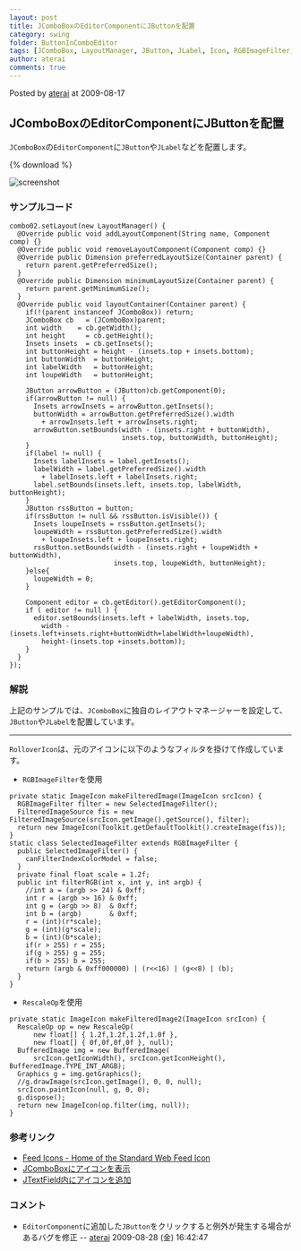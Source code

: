 ```yaml
---
layout: post
title: JComboBoxのEditorComponentにJButtonを配置
category: swing
folder: ButtonInComboEditor
tags: [JComboBox, LayoutManager, JButton, JLabel, Icon, RGBImageFilter, RescaleOp]
author: aterai
comments: true
---
```


Posted by [aterai](http://terai.xrea.jp/aterai.html) at 2009-08-17

## JComboBoxのEditorComponentにJButtonを配置
`JComboBox`の`EditorComponent`に`JButton`や`JLabel`などを配置します。

{% download %}

![screenshot](https://lh6.googleusercontent.com/_9Z4BYR88imo/TQTIT4iCWGI/AAAAAAAAASk/pFFcvRBoyIg/s800/ButtonInComboEditor.png)

### サンプルコード
<pre class="prettyprint"><code>combo02.setLayout(new LayoutManager() {
  @Override public void addLayoutComponent(String name, Component comp) {}
  @Override public void removeLayoutComponent(Component comp) {}
  @Override public Dimension preferredLayoutSize(Container parent) {
    return parent.getPreferredSize();
  }
  @Override public Dimension minimumLayoutSize(Container parent) {
    return parent.getMinimumSize();
  }
  @Override public void layoutContainer(Container parent) {
    if(!(parent instanceof JComboBox)) return;
    JComboBox cb   = (JComboBox)parent;
    int width    = cb.getWidth();
    int height     = cb.getHeight();
    Insets insets  = cb.getInsets();
    int buttonHeight = height - (insets.top + insets.bottom);
    int buttonWidth  = buttonHeight;
    int labelWidth   = buttonHeight;
    int loupeWidth   = buttonHeight;

    JButton arrowButton = (JButton)cb.getComponent(0);
    if(arrowButton != null) {
      Insets arrowInsets = arrowButton.getInsets();
      buttonWidth = arrowButton.getPreferredSize().width
        + arrowInsets.left + arrowInsets.right;
      arrowButton.setBounds(width - (insets.right + buttonWidth),
                            insets.top, buttonWidth, buttonHeight);
    }
    if(label != null) {
      Insets labelInsets = label.getInsets();
      labelWidth = label.getPreferredSize().width
        + labelInsets.left + labelInsets.right;
      label.setBounds(insets.left, insets.top, labelWidth, buttonHeight);
    }
    JButton rssButton = button;
    if(rssButton != null &amp;&amp; rssButton.isVisible()) {
      Insets loupeInsets = rssButton.getInsets();
      loupeWidth = rssButton.getPreferredSize().width
        + loupeInsets.left + loupeInsets.right;
      rssButton.setBounds(width - (insets.right + loupeWidth + buttonWidth),
                          insets.top, loupeWidth, buttonHeight);
    }else{
      loupeWidth = 0;
    }

    Component editor = cb.getEditor().getEditorComponent();
    if ( editor != null ) {
      editor.setBounds(insets.left + labelWidth, insets.top,
        width -(insets.left+insets.right+buttonWidth+labelWidth+loupeWidth),
        height-(insets.top +insets.bottom));
    }
  }
});
</code></pre>

### 解説
上記のサンプルでは、`JComboBox`に独自のレイアウトマネージャーを設定して、`JButton`や`JLabel`を配置しています。

- - - -
`RolloverIcon`は、元のアイコンに以下のようなフィルタを掛けて作成しています。

- `RGBImageFilter`を使用

<!-- dummy comment line for breaking list -->

<pre class="prettyprint"><code>private static ImageIcon makeFilteredImage(ImageIcon srcIcon) {
  RGBImageFilter filter = new SelectedImageFilter();
  FilteredImageSource fis = new FilteredImageSource(srcIcon.getImage().getSource(), filter);
  return new ImageIcon(Toolkit.getDefaultToolkit().createImage(fis));
}
static class SelectedImageFilter extends RGBImageFilter {
  public SelectedImageFilter() {
    canFilterIndexColorModel = false;
  }
  private final float scale = 1.2f;
  public int filterRGB(int x, int y, int argb) {
    //int a = (argb &gt;&gt; 24) &amp; 0xff;
    int r = (argb &gt;&gt; 16) &amp; 0xff;
    int g = (argb &gt;&gt; 8)  &amp; 0xff;
    int b = (argb)       &amp; 0xff;
    r = (int)(r*scale);
    g = (int)(g*scale);
    b = (int)(b*scale);
    if(r &gt; 255) r = 255;
    if(g &gt; 255) g = 255;
    if(b &gt; 255) b = 255;
    return (argb &amp; 0xff000000) | (r&lt;&lt;16) | (g&lt;&lt;8) | (b);
  }
}
</code></pre>

- `RescaleOp`を使用

<!-- dummy comment line for breaking list -->

<pre class="prettyprint"><code>private static ImageIcon makeFilteredImage2(ImageIcon srcIcon) {
  RescaleOp op = new RescaleOp(
      new float[] { 1.2f,1.2f,1.2f,1.0f },
      new float[] { 0f,0f,0f,0f }, null);
  BufferedImage img = new BufferedImage(
      srcIcon.getIconWidth(), srcIcon.getIconHeight(), BufferedImage.TYPE_INT_ARGB);
  Graphics g = img.getGraphics();
  //g.drawImage(srcIcon.getImage(), 0, 0, null);
  srcIcon.paintIcon(null, g, 0, 0);
  g.dispose();
  return new ImageIcon(op.filter(img, null));
}
</code></pre>

### 参考リンク
- [Feed Icons - Home of the Standard Web Feed Icon](http://feedicons.com/)
- [JComboBoxにアイコンを表示](http://terai.xrea.jp/Swing/IconComboBox.html)
- [JTextField内にアイコンを追加](http://terai.xrea.jp/Swing/IconTextField.html)

<!-- dummy comment line for breaking list -->

### コメント
- `EditorComponent`に追加した`JButton`をクリックすると例外が発生する場合があるバグを修正 -- [aterai](http://terai.xrea.jp/aterai.html) 2009-08-28 (金) 16:42:47

<!-- dummy comment line for breaking list -->

